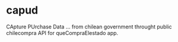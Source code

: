 # capud
CApture PUrchase Data ... from chilean government throught public chilecompra API for queCompraElestado app.
